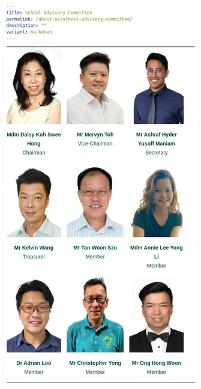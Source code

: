 ```yaml
---
title: School Advisory Committee
permalink: /about-us/school-advisory-committee/
description: ""
variant: markdown
---
```

<table style="margin: auto; outline: 0px; padding: 0px; border-collapse: collapse; clear: both; border: 1px solid transparent; table-layout: fixed; color: rgb(0, 77, 46); font-family: Outfit, sans-serif; font-size: 14px; font-style: normal; font-variant-ligatures: normal; font-variant-caps: normal; font-weight: 400; letter-spacing: normal; orphans: 2; text-align: left; text-transform: none; white-space: normal; widows: 2; word-spacing: 0px; -webkit-text-stroke-width: 0px; background-color: rgb(255, 255, 255); text-decoration-thickness: initial; text-decoration-style: initial; text-decoration-color: initial;" class="ive_eobj_center ives_tab_kosong"><tbody style="margin: 0px; outline: 0px; padding: 0px;"><tr style="margin: 0px; outline: 0px; padding: 0px;"><td style="margin: 0px; outline: 0px; padding: 0px 15px 15px 0px; vertical-align: top;" width="200px"><img style="margin: auto; outline: 0px; padding: 0px; border: none; max-width: 100%; clear: both; display: block; width: 154px; height: 205px;" class="ive_eobj_center" alt="mdm daisy koh swee hong.jpg" src="/images/mdm%20daisy%20koh%20swee%20hong.jpeg"><br style="margin: 0px; outline: 0px; padding: 0px;"><div style="margin: 0px; outline: 0px; padding: 0px; line-height: 24px !important; color: rgb(0, 77, 46); font-family: Outfit, sans-serif; font-size: 14px; font-weight: 400; text-align: center;"><b style="margin: 0px; outline: 0px; padding: 0px;">Mdm Daisy Koh Swee Hong</b></div><div style="margin: 0px; outline: 0px; padding: 0px; line-height: 24px !important; color: rgb(0, 77, 46); font-family: Outfit, sans-serif; font-size: 14px; font-weight: 400; text-align: center;">Chairman</div></td><td style="margin: 0px; outline: 0px; padding: 0px 15px 15px 0px; vertical-align: top;" width="200px"><img style="margin: auto; outline: 0px; padding: 0px; border: none; max-width: 100%; clear: both; display: block; width: 154px; height: 205px;" class="ive_eobj_center" alt="Mr Mervyn Toh.jpg" src="/images/Mr%20Mervyn%20Toh.jpg"><br style="margin: 0px; outline: 0px; padding: 0px;"><div style="margin: 0px; outline: 0px; padding: 0px; line-height: 24px !important; color: rgb(0, 77, 46); font-family: Outfit, sans-serif; font-size: 14px; font-weight: 400; text-align: center;"><b style="margin: 0px; outline: 0px; padding: 0px;">Mr Mervyn Toh</b></div><div style="margin: 0px; outline: 0px; padding: 0px; line-height: 24px !important; color: rgb(0, 77, 46); font-family: Outfit, sans-serif; font-size: 14px; font-weight: 400; text-align: center;">Vice-Chairman</div></td><td style="margin: 0px; outline: 0px; padding: 0px 15px 15px 0px; vertical-align: top;" width="200px"><img style="margin: auto; outline: 0px; padding: 0px; border: none; max-width: 100%; clear: both; display: block; width: 154px; height: 205px;" class="ive_eobj_center" alt="mr shaw swee tat.jpg" src="/images/principal%20Mr%20Ashraf.jpeg"><br style="margin: 0px; outline: 0px; padding: 0px;"><div style="margin: 0px; outline: 0px; padding: 0px; line-height: 24px !important; color: rgb(0, 77, 46); font-family: Outfit, sans-serif; font-size: 14px; font-weight: 400; text-align: center;"><b style="margin: 0px; outline: 0px; padding: 0px;">Mr Ashraf Hyder Yusoff Maniam</b></div><div style="margin: 0px; outline: 0px; padding: 0px; line-height: 24px !important; color: rgb(0, 77, 46); font-family: Outfit, sans-serif; font-size: 14px; font-weight: 400; text-align: center;">Secretary</div></td></tr><tr style="margin: 0px; outline: 0px; padding: 0px;"><td style="margin: 0px; outline: 0px; padding: 0px 15px 15px 0px; vertical-align: top;"><img style="margin: auto; outline: 0px; padding: 15px 0px 0px; border: none; max-width: 100%; clear: both; display: block; width: 154px; height: 183px;" class="ive_eobj_center" alt="MR KELVIN WANGTreasurer.png" width="100%" src="/images/MR%20KELVIN%20WANGTreasurer.png"><br style="margin: 0px; outline: 0px; padding: 0px;"><div style="margin: 0px; outline: 0px; padding: 0px; line-height: 24px !important; color: rgb(0, 77, 46); font-family: Outfit, sans-serif; font-size: 14px; font-weight: 400; text-align: center;"><b style="margin: 0px; outline: 0px; padding: 0px;">Mr Kelvin Wang</b></div><div style="margin: 0px; outline: 0px; padding: 0px; line-height: 24px !important; color: rgb(0, 77, 46); font-family: Outfit, sans-serif; font-size: 14px; font-weight: 400; text-align: center;">Treasurer</div></td><td style="margin: 0px; outline: 0px; padding: 0px 15px 15px 0px; vertical-align: top;"><img style="margin: auto; outline: 0px; padding: 0px; border: none; max-width: 100%; clear: both; display: block; width: 154px; height: 198px;" class="ive_eobj_center" alt="MR TAN WOON SZU.jpg" src="/images/MR%20TAN%20WOON%20SZU.jpg"><br style="margin: 0px; outline: 0px; padding: 0px;"><div style="margin: 0px; outline: 0px; padding: 0px; line-height: 24px !important; color: rgb(0, 77, 46); font-family: Outfit, sans-serif; font-size: 14px; font-weight: 400; text-align: center;"><b style="margin: 0px; outline: 0px; padding: 0px;">Mr Tan Woon Szu</b></div><div style="margin: 0px; outline: 0px; padding: 0px; line-height: 24px !important; color: rgb(0, 77, 46); font-family: Outfit, sans-serif; font-size: 14px; font-weight: 400; text-align: center;">Member</div></td><td style="margin: 0px; outline: 0px; padding: 0px 15px 15px 0px; vertical-align: top;"><img style="margin: auto; outline: 0px; padding: 0px; border: none; max-width: 100%; clear: both; display: block; width: 154px; height: 198px;" class="ive_eobj_center" alt="Lee Yong Li-removebg-preview 1.jpg" src="/images/Lee%20Yong%20Li-removebg-preview%201.jpg"><br style="margin: 0px; outline: 0px; padding: 0px;"><div style="margin: 0px; outline: 0px; padding: 0px; line-height: 24px !important; color: rgb(0, 77, 46); font-family: Outfit, sans-serif; font-size: 14px; font-weight: 400; text-align: center;"><b style="margin: 0px; outline: 0px; padding: 0px;">Mdm Annie Lee Yong Li</b></div><div style="margin: 0px; outline: 0px; padding: 0px; line-height: 24px !important; color: rgb(0, 77, 46); font-family: Outfit, sans-serif; font-size: 14px; font-weight: 400; text-align: center;">Member</div></td></tr><tr style="margin: 0px; outline: 0px; padding: 0px;"><td style="margin: 0px; outline: 0px; padding: 0px 15px 15px 0px; vertical-align: top;"><img style="margin: auto; outline: 0px; padding: 0px; border: none; max-width: 100%; clear: both; display: block; width: 154px; height: 204px;" class="ive_eobj_center" alt="MR CHARLES TAN WU HAO.jpg" src="/images/DR%20ADRIAN%20LOOMember.jpg"><br style="margin: 0px; outline: 0px; padding: 0px;"><div style="margin: 0px; outline: 0px; padding: 0px; line-height: 24px !important; color: rgb(0, 77, 46); font-family: Outfit, sans-serif; font-size: 14px; font-weight: 400; text-align: center;"><b style="margin: 0px; outline: 0px; padding: 0px;">Dr Adrian Loo </b></div><div style="margin: 0px; outline: 0px; padding: 0px; line-height: 24px !important; color: rgb(0, 77, 46); font-family: Outfit, sans-serif; font-size: 14px; font-weight: 400; text-align: center;">Member</div></td><td style="margin: 0px; outline: 0px; padding: 0px 15px 15px 0px; vertical-align: top;"><img style="margin: auto; outline: 0px; padding: 0px; border: none; max-width: 100%; clear: both; display: block; width: 154px; height: 204px;" class="ive_eobj_center" alt="MR CHARLES TAN WU HAO.jpg" src="/images/Christopher_Yong_new_SAC_Member.jpg"><br style="margin: 0px; outline: 0px; padding: 0px;"><div style="margin: 0px; outline: 0px; padding: 0px; line-height: 24px !important; color: rgb(0, 77, 46); font-family: Outfit, sans-serif; font-size: 14px; font-weight: 400; text-align: center;"><b style="margin: 0px; outline: 0px; padding: 0px;">Mr Christopher Yong </b></div><div style="margin: 0px; outline: 0px; padding: 0px; line-height: 24px !important; color: rgb(0, 77, 46); font-family: Outfit, sans-serif; font-size: 14px; font-weight: 400; text-align: center;">Member</div></td><td style="margin: 0px; outline: 0px; padding: 0px 15px 15px 0px; vertical-align: top;"><img style="margin: auto; outline: 0px; padding: 0px; border: none; max-width: 100%; clear: both; display: block; width: 154px; height: 204px;" class="ive_eobj_center" alt="DR ADRIAN LOOMember.jpg" src="/images/Ong_Hong_Woon_new_SAC_member.png"><br style="margin: 0px; outline: 0px; padding: 0px;"><div style="margin: 0px; outline: 0px; padding: 0px; line-height: 24px !important; color: rgb(0, 77, 46); font-family: Outfit, sans-serif; font-size: 14px; font-weight: 400; text-align: center;"><b style="margin: 0px; outline: 0px; padding: 0px;">Mr Ong Hong Woon</b></div><div style="margin: 0px; outline: 0px; padding: 0px; line-height: 24px !important; color: rgb(0, 77, 46); font-family: Outfit, sans-serif; font-size: 14px; font-weight: 400; text-align: center;">Member</div></td><td style="margin: 0px; outline: 0px; padding: 0px 15px 15px 0px; vertical-align: top;"><br style="margin: 0px; outline: 0px; padding: 0px;"></td></tr></tbody></table>